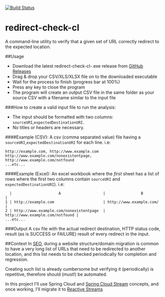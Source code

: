[![Build Status](https://travis-ci.org/salvatorenovelli/redirect-check-cl.svg?branch=master)](https://travis-ci.org/salvatorenovelli/redirect-check-cl)
# redirect-check-cl

A command-line utility to verify that a given set of URL correctly redirect to the expected location. 

##Usage

- Download the latest redirect-check-cl-<version>.exe release from [GitHub Releases][1]
- Drag & drop your CSV/XLS/XLSX file on to the downloaded executable
- Wait for the process to finish (progress bar at 100%)
- Press any key to close the program
- The program will create an output CSV file in the same folder as your source CSV with a filename similar to the input file



###How to create a valid input file to run the analysis:

- The input should be formatted with two columns: `sourceURI`,`expectedDestinationURI`. 
- No titles or headers are necessary.

####Example (CSV): 
A csv (comma separated value) file having a `sourceURI`,`expectedDestinationURI` for each line. i.e:

    http://example.com, http://www.example.com
    http://www.example.com/nonexistentpage, http://www.example.com/notfound
    ...etc...

####Example (Excel):
An excel workbook where the *first* sheet has a list of rows where the first two columns contain `sourceURI` and `expectedDestinationURI`). i.e: 

      |                     A                   |                B                |
    1 | http://example.com                      | http://www.example.com/         |
    2 | http://www.example.com/nonexistentpage  | http://www.example.com/notfound |
    ...etc...

###Output
A csv file with the actual redirect destination, HTTP status code, result (as is SUCCESS or FAILURE) result of every redirect in the input.
   


##Context
In [SEO][2], during a website structure/domain migration is common to have a very long list of URLs that need to be redirected to another location, and this list needs to be checked periodically for completion and regression.

Creating such list is already cumbersome but verifying it (periodically) is repetitive, therefore should (must!) be automated. 

In this project I'll use Spring Cloud and [Spring Cloud Stream][3] concepts, and once working, I'll migrate it to [Reactive Streams][4]


  [1]: https://github.com/salvatorenovelli/redirect-check-cl/releases
  [2]: https://en.wikipedia.org/wiki/Search_engine_optimization
  [3]: https://cloud.spring.io/spring-cloud-stream/
  [4]: https://spring.io/blog/2016/02/09/reactive-spring
